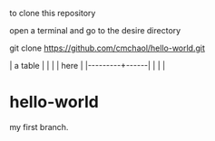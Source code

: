 to clone this repository


open a terminal and go to the desire directory 

git clone https://github.com/cmchaol/hello-world.git

| a table |      |
|         | here |
|---------+------|
|         |      |

hello-world
===========

my first branch.
